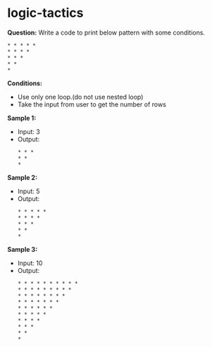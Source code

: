 # logic-tactics
**Question:**
Write a code to print below pattern with some conditions.
```
* * * * * 
* * * * 
* * * 
* * 
* 
```

**Conditions:**
- Use only one loop.(do not use nested loop)
- Take the input from user to get the number of rows

**Sample 1:**
- Input: 3
- Output: 
    ```
    * * * 
    * * 
    * 
    ```

**Sample 2:**
- Input: 5
- Output: 
    ```
    * * * * * 
    * * * * 
    * * * 
    * * 
    * 
    ```

**Sample 3:**
- Input: 10
- Output: 
    ```
    * * * * * * * * * * 
    * * * * * * * * * 
    * * * * * * * * 
    * * * * * * * 
    * * * * * * 
    * * * * * 
    * * * * 
    * * * 
    * * 
    * 
    ```
